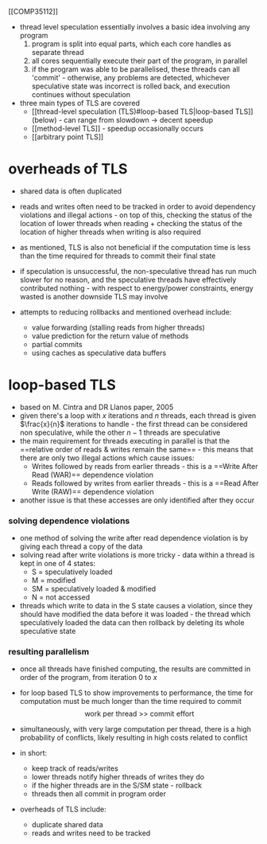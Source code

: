 [[COMP35112]]

- thread level speculation essentially involves a basic idea involving any program
	1. program is split into equal parts, which each core handles as separate thread
	2. all cores sequentially execute their part of the program, in parallel
	3. if the program was able to be parallelised, these threads can all 'commit' - otherwise, any problems are detected, whichever speculative state was incorrect is rolled back, and execution continues without speculation
- three main types of TLS are covered
	- [[thread-level speculation (TLS)#loop-based TLS|loop-based TLS]] (below) - can range from slowdown $\rightarrow$ decent speedup
	- [[method-level TLS]] - speedup occasionally occurs
	- [[arbitrary point TLS]] 

# overheads of TLS

- shared data is often duplicated
- reads and writes often need to be tracked in order to avoid dependency violations and illegal actions - on top of this, checking the status of the location of lower threads when reading + checking the status of the location of higher threads when writing is also required
- as mentioned, TLS is also not beneficial if the computation time is less than the time required for threads to commit their final state
- if speculation is unsuccessful, the non-speculative thread has run much slower for no reason, and the speculative threads have effectively contributed nothing - with respect to energy/power constraints, energy wasted is another downside TLS may involve

- attempts to reducing rollbacks and mentioned overhead include:
	- value forwarding (stalling reads from higher threads)
	- value prediction for the return value of methods
	- partial commits
	- using caches as speculative data buffers

# loop-based TLS

- based on M. Cintra and DR Llanos paper, 2005
- given there's a loop with $x$ iterations and $n$ threads, each thread is given $\frac{x}{n}$ iterations to handle - the first thread can be considered non speculative, while the other $n-1$ threads are speculative
- the main requirement for threads executing in parallel is that the ==relative order of reads & writes remain the same== - this means that there are only two illegal actions which cause issues:
	- Writes followed by reads from earlier threads - this is a ==Write After Read (WAR)== dependence violation
	- Reads followed by writes from earlier threads - this is a ==Read After Write (RAW)== dependence violation
- another issue is that these accesses are only identified after they occur

### solving dependence violations
- one method of solving the write after read dependence violation is by giving each thread a copy of the data
- solving read after write violations is more tricky - data within a thread is kept in one of 4 states:
	- S = speculatively loaded
	- M = modified
	- SM = speculatively loaded & modified
	- N = not accessed
- threads which write to data in the S state causes a violation, since they should have modified the data before it was loaded - the thread which speculatively loaded the data can then rollback by deleting its whole speculative state

### resulting parallelism
- once all threads have finished computing, the results are committed in order of the program, from iteration $0$ to $x$
- for loop based TLS to show improvements to performance, the time for computation must be much longer than the time required to commit
$$\textrm{work per thread >> commit effort}$$
- simultaneously, with very large computation per thread, there is a high probability of conflicts, likely resulting in high costs related to conflict
- in short:
	- keep track of reads/writes
	- lower threads notify higher threads of writes they do
	- if the higher threads are in the S/SM state - rollback
	- threads then all commit in program order

- overheads of TLS include:
	- duplicate shared data 
	- reads and writes need to be tracked